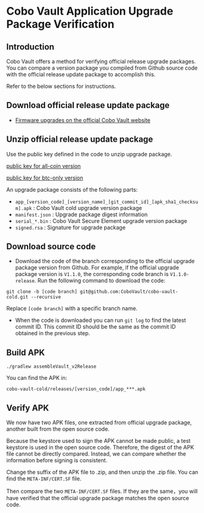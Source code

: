 
# Cobo Vault Application Upgrade Package Verification

## Introduction
Cobo Vault offers a method for verifying official release upgrade packages. You can compare a version package you compiled from Github source code with the official release update package to accomplish this.

Refer to the below sections for instructions.

## Download official release update package
- [Firmware upgrades on the official Cobo Vault website](https://cobo.com/hardware-wallet/firmware)

## Unzip official release update package
  Use the public key defined in the code to unzip upgrade package.
  
  [public key for all-coin version](https://github.com/CoboVault/cobo-vault-cold/blob/master/app/build.gradle#L112) 
  
  [public key for btc-only version](https://github.com/CoboVault/cobo-vault-cold/blob/btc_only/app/build.gradle#L112) 
  
  An upgrade package consists of the following parts:
- `app_[version_code]_[version_name]_[git_commit_id]_[apk_sha1_checksum].apk` : Cobo Vault cold upgrade version package
- `manifest.json` : Upgrade package digest information
- `serial_*.bin` : Cobo Vault Secure Element upgrade version package
- `signed.rsa` : Signature for upgrade package

## Download source code
- Download the code of the branch corresponding to the official upgrade package version from Github. For example, if the official upgrade package version is `V1.1.0`, the corresponding code branch is `V1.1.0-release`.
Run the following command to download the code:

`git clone -b [code branch] git@github.com:CoboVault/cobo-vault-cold.git --recursive`

Replace `[code branch]` with a specific branch name.

- When the code is downloaded you can run `git log` to find the latest commit ID.
  This commit ID should be the same as the commit ID obtained in the previous step.

## Build APK

`./gradlew assembleVault_v2Release`

You can find the APK in:

 `cobo-vault-cold/releases/[version_code]/app_***.apk`

## Verify APK
We now have two APK files, one extracted from official upgrade package, another built from the open source code.

Because the keystore used to sign the APK cannot be made public, a test keystore is used in the open source code.
Therefore, the digest of the APK file cannot be directly compared. Instead, we can compare whether the information before signing is consistent.

Change the suffix of the APK file to .zip, and then unzip the .zip file.
You can find the `META-INF/CERT.SF` file.

Then compare the two `META-INF/CERT.SF` files. If they are the same，you will have verified that the official upgrade package matches the open source code.







